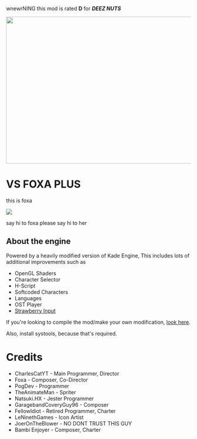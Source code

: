wnewrNING
this mod is rated **D** for ***DEEZ NUTS***

<img src="KadeEngineWitBackground.png" width="600" height="400">

# VS FOXA PLUS
this is foxa

<img src="https://media.discordapp.net/attachments/994696415676739594/1015383787657498634/1cdff2fe-df54-445a-b7df-c9428302cab9-jpnddjpe.gif">

say hi to foxa
please say hi to her

## About the engine
Powered by a heavily modified version of Kade Engine, This includes lots of additional improvements such as
- OpenGL Shaders
- Character Selector
- H-Script
- Softcoded Characters
- Languages
- OST Player
- [Strawberry Input](https://github.com/benjaminpants/Funkin-Strawberry)

If you're looking to compile the mod/make your own modification, [look here](Modding.md).

Also, install systools, because that's required.

# Credits

* CharlesCatYT - Main Programmer, Director
* Foxa - Composer, Co-Director
* PogDev - Programmer
* TheAnimateMan - Spriter
* Natsuki.HX - Jester Programmer
* GaragebandCoveryGuy96 - Composer
* FellowIdiot - Retired Programmer, Charter 
* LeNinethGames - Icon Artist
* JoerOnTheBlower - NO DONT TRUST THIS GUY
* Bambi Enjoyer - Composer, Charter
